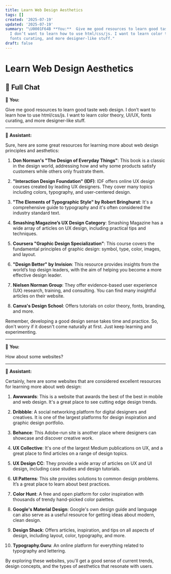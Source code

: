 ```yaml
---
title: Learn Web Design Aesthetics
tags: []
created: '2025-07-19'
updated: '2025-07-19'
summary: "\U0001F64B **You:**  Give me good resources to learn good taste web design.
  I don’t want to learn how to use html/css/js. I want to learn color theory, UI/UX,
  fonts curating, and more designer-like stuff."
draft: false
---
```


# Learn Web Design Aesthetics

## 🧠 Full Chat

🙋 **You:**

Give me good resources to learn good taste web design. I don’t want to learn how to use html/css/js. I want to learn color theory, UI/UX, fonts curating, and more designer-like stuff.

---

🤖 **Assistant:**

Sure, here are some great resources for learning more about web design principles and aesthetics:

1. **Don Norman's "The Design of Everyday Things"**: This book is a classic in the design world, addressing how and why some products satisfy customers while others only frustrate them.

2. **"Interaction Design Foundation" (IDF)**: IDF offers online UX design courses created by leading UX designers. They cover many topics including colors, typography, and user-centered design.

3. **"The Elements of Typographic Style" by Robert Bringhurst**: It's a comprehensive guide to typography and it's often considered the industry standard text.

4. **Smashing Magazine’s UX Design Category**: Smashing Magazine has a wide array of articles on UX design, including practical tips and techniques.

5. **Coursera "Graphic Design Specialization"**: This course covers the fundamental principles of graphic design: symbol, type, color, images, and layout.

6. **"Design Better" by Invision**: This resource provides insights from the world’s top design leaders, with the aim of helping you become a more effective design leader.

7. **Nielsen Norman Group**: They offer evidence-based user experience (UX) research, training, and consulting. You can find many insightful articles on their website.

8. **Canva's Design School**: Offers tutorials on color theory, fonts, branding, and more.

Remember, developing a good design sense takes time and practice. So, don't worry if it doesn't come naturally at first. Just keep learning and experimenting.

---

🙋 **You:**

How about some websites?

---

🤖 **Assistant:**

Certainly, here are some websites that are considered excellent resources for learning more about web design:

1. **Awwwards**: This is a website that awards the best of the best in mobile and web design. It's a great place to see cutting edge design trends.

2. **Dribbble**: A social networking platform for digital designers and creatives. It is one of the largest platforms for design inspiration and graphic design portfolio.

3. **Behance**: This Adobe-run site is another place where designers can showcase and discover creative work.

4. **UX Collective**: It's one of the largest Medium publications on UX, and a great place to find articles on a range of design topics.

5. **UX Design CC**: They provide a wide array of articles on UX and UI design, including case studies and design tutorials.

6. **UI Patterns**: This site provides solutions to common design problems. It’s a great place to learn about best practices.

7. **Color Hunt**: A free and open platform for color inspiration with thousands of trendy hand-picked color palettes.

8. **Google's Material Design**: Google's own design guide and language can also serve as a useful resource for getting ideas about modern, clean design.

9. **Design Shack**: Offers articles, inspiration, and tips on all aspects of design, including layout, color, typography, and more.

10. **Typography.Guru**: An online platform for everything related to typography and lettering.

By exploring these websites, you'll get a good sense of current trends, design concepts, and the types of aesthetics that resonate with users.